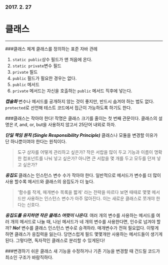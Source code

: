 ### 2017. 2. 27
# 클래스
---
###클래스 체계
클래스를 정의하는 표준 자바 관례
1. ```static public```상수 필드가 맨 처음에 온다.
2. ```static private```변수 필드
3. ```private``` 필드
4. ```public``` 필드가 필요한 경우는 없다.
5. ```public``` 메서드
6. ```private``` 메서드는 자신을 호출하는 ```public``` 메서드 직후에 넣는다.

***캡슐화***
변수나 메서드를 공개하지 않는 것이 좋지만, 반드시 숨겨야 하는 법도 없다. ```protected```로 선언해 테스트 코드에서 접근이 가능하도록 하기도 한다. 

###클래스는 작아야 한다!
작명은 클래스 크기를 줄이는 첫 번째 관문이다. 클래스의 설명은 if, and, or, but을 사용하지 않고서 25단어 내외로 하자. 

***단일 책임 원칙 (Single Responsibility Principle)***
클래스나 모듈을 변경할 이유가 단 하나뿐이여야 한다는 원칙이다.
> 도구 상자를 어떻게 관리하고 싶은가? 작은 서랍을 많이 두고 기능과 이름이 명확한 컴포넌트를 나눠 넣고 싶은가? 아니면 큰 서랍을 몇 개를 두고 모두를 던져 넣고 싶은가?

***응집도***
클래스는 인스턴스 변수 수가 작아야 한다. 일반적으로 메서드가 변수를 더 많이 사용 할수록 메서드와 클래스의 응집도가 더 높다. 
> '함수를 작게, 매개변수 목록을 짧게' 라는 전략을 따르다 보면 때때로 몇몇 메서드만 사용하는 인스턴스 변수가 아주 많아진다. 이는 새로운 클래스로 쪼개야 한다는 신호다. 

***응집도를 유지하면 작은 클래스 여럿이 나온다.***
여러 개의 변수를 사용하는 메서드를 여러 개의 메서드로 나눌 때, 나뉜 메서드가 네 개의 변수를 사용한다면, 인수로 넘겨야 할까? ***No!*** 변수를 클래스 인스턴스 변수로 승격하라. 매개변수가 전혀 필요없다. 
이렇게 하면 클래스가 응집력을 잃는다. 당연스럽게 필드 몇몇개만 사용하는 메서드들이 생기게 된다. 그렇다면, 독자적인 클래스로 분리할 수 있게된다!

###변경하기 쉬운 클래스 
새 기능을 수정하거나 기존 기능을 변경할 때 건드릴 코드가 최소인 구조가 바람직하다.




















